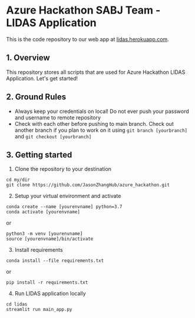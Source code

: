 # Azure Hackathon SABJ Team - LIDAS Application # 

This is the code repository to our web app at [lidas.herokuapp.com](http://lidas.herokuapp.com/).

## 1. Overview ## 

This repository stores all scripts that are used for Azure Hackathon LIDAS Application.
Let's get started!

## 2. Ground Rules ##

* Always keep your credentials on local! Do not ever push your password and username to remote repository
* Check with each other before pushing to main branch. Check out another branch if you plan to work on it using ```git branch [yourbranch]``` and ```git checkout [yourbranch]``` 

## 3. Getting started ##

1. Clone the repository to your destination 
```
cd my/dir
git clone https://github.com/JasonZhangHub/azure_hackathon.git
```
2. Setup your virtual environment and activate
```
conda create --name [yourenvname] python=3.7
conda activate [yourenvname] 
```
or 
```
python3 -m venv [yourenvname]
source [yourenvname]/bin/activate
```
3. Install requirements

```
conda install --file requirements.txt
```
or 
```
pip install -r requirements.txt
```

4. Run LIDAS application locally
```
cd lidas
streamlit run main_app.py
```
